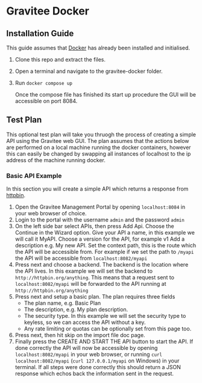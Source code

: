 # Gravitee Docker

## Installation Guide

This guide assumes that [Docker](https://docs.docker.com/get-docker/) has already been installed and initialised. 

1. Clone this repo and extract the files.
2. Open a terminal and navigate to the gravitee-docker folder.
3. Run `docker compose up` 
    
    Once the compose file has finished its start up procedure the GUI will be accessible on port 8084.


## Test Plan

This optional test plan will take you thruogh the process of creating a simple API using the Gravitee web GUI. The plan assumes that the actions below are performed on a local machine running the docker containers, however this can easily be changed by swapping all instances of localhost to the ip address of the machine running docker.

### Basic API Example

In this section you will create a simple API which returns a response from [httpbin](http://httpbin.org/).

1. Open the Gravitee Management Portal by opening `localhost:8084` in your web browser of choice.
2. Login to the portal with the username `admin` and the password `admin`
3. On the left side bar select APIs, then press Add Api. Choose the Continue in the Wizard option.
   Give your API a name, in this example we will call it MyAPI.
   Choose a version for the API, for example v1
   Add a description e.g. My new API.
   Set the context path, this is the route which the API will be accessible from. For example if we set the path to `/myapi` the API will be accessible from `localhost:8082/myapi`
4. Press next and choose a backend.
   The backend is the location where the API lives. In this example we will set the backend to `http://httpbin.org/anything`. This means that a request sent to `localhost:8082/myapi` will be forwarded to the API running at `http://httpbin.org/anything`
5. Press next and setup a basic plan.
   The plan requires three fields
    - The plan name, e.g. Basic Plan
    - The description, e.g. My plan description.
    - The security type. In this example we will set the security type to keyless, so we can access the API without a key.
    - Any rate limiting or quotas can be optionally set from this page too.
6. Press next, then hit skip on the import file doc page.
7. Finally press the CREATE AND START THE API button to start the API.
   If done correctly the API will now be accessible by opening `localhost:8082/myapi` in your web browser, or running `curl localhost:8082/myapi` (`curl 127.0.0.1/myapi` on Windows) in your terminal. If all steps were done correctly this should return a JSON response which echos back the information sent in the request.